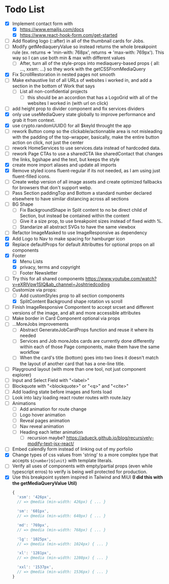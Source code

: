 # Todo List


- [x] Implement contact form with
  - [x] https://www.emailjs.com/docs
  - [x] https://www.react-hook-form.com/get-started
- [ ] Add floating logo (::after) in all of the thumbnail cards for Jobs.
- [ ] Modify getMediaqueryValue so instead returns the whole breakpoint rule (ex. returns => 'min-with: 768px', returns => 'max-with: 769px'). This way so I can use both min & max with different values
  - [ ] After, turn all of the style-props into mediaquery-based props { all: ..., xxsm: ...} so they work with the getCSSFromMediaQuery
- [x] Fix ScrollRestoration in nested pages not smooth
- [ ] Make exhaustive list of all URLs of websites i worked in, and add a section in the bottom of Work that says
  - [ ] List all non-confidential projects
    - [ ] this should be an accordion that has a LogoGrid with all of the websites I worked in (with url on click)
- [ ] add height prop to divider component and fix services dividers
- [x] only use useMediaQuery state globally to improve performance and grab it from context.
- [x] use crypto.randomUUID() for all $keyId throught the app
- [ ] rework Button comp so the clickable/actionnable area is not misleading with the padding of the top-wrapper, basically, make the entire button action on click, not just the center
- [ ] rework HomeServices to use services.data instead of hardcoded data.
- [ ] rework Page CTAs to use a sharedCTA like sharedContact that changes the links, bgshape and the text, but keeps the style
- [x] create more import aliases and update all imports
- [x] Remove styled icons fluent-regular if its not needed, as I am using just fluent-filled icons.
- [ ] Create webp version of all image assets and create optimized fallbacks for browsers that don't support webp.
- [ ] Pass Section paddingTop and Bottom a standard number declared elsewhere to have similar distancing across all sections
- [ ] BG Shape
  - [ ] Fix BackgroundShape in Split content to no be direct child of Section, but instead be contained within the content
  - [ ] Give it a size prop, to use breakpoint sizes instead of fixed width %.
  - [ ] Standarize all abstract SVGs to have the same viewbox
- [ ] Refactor ImageMasked to use ImageResponsive as dependency 
- [x] Add Logo to Nav to make spacing for hamburger icon
- [x] Replace defaultProps for default Attributtes for optional props on all components
- [x] Footer
  - [x] Menu Lists
  - [x] privacy, terms and copyright
  - [ ] Footer Newsletter
- [ ] Try this for all shared components https://www.youtube.com/watch?v=eXRlVpw1SIQ&ab_channel=Joshtriedcoding
- [ ] Customize via props:
  - [ ] Add customStyles prop to all section components
  - [x] SplitContent Background shape rotation vs scroll
- [ ] Finish ImageResponsive Compontent to accept srcset and different versions of the image, and alt and more accessible attributes
- [ ] Make border in Card Component optional via props
- [ ] ...MoreJobs improvements
  - [ ] Abstract GenerateJobCardProps function and reuse it where its needed
  - [ ] Services and Job moreJobs cards are currently done differently within each of those Page components, make them have the same workflow
  - [ ] When the card's title (bottom) goes into two lines it doesn't match the layout of another card that has a one-line title.
- [ ] Playground layout (with more than one tool, not just component explorer)
- [ ] Input and Select Field with "\<label>"
- [ ] Blockquote with "\<blockquote>" or "\<q>" and "\<cite>"
- [ ] Add loading state before images and fonts load
- [ ] Look into lazy loading react router routes with route.lazy
- [ ] Animations
  - [ ] Add animation for route change
  - [ ] Logo hover animation
  - [ ] Reveal pages animation
  - [ ] Nav reveal animation
  - [ ] Heading each letter animation
    - [ ] recursion maybe? https://adueck.github.io/blog/recursively-modify-text-jsx-react/
- [ ] Embed calendly form instead of linking out of my porfolio
- [x] Change types of css values from 'string' to a more complex type that accepts `${number}${unit}` with template literals.
- [ ] Verify all uses of components with empty/partial props (even while typescript erros) to verify is being well protected for production.
- [x] Use this breakpoint system inspired in Tailwind and MiUI **(I did this with the getMediaQueryValue Util)**
  ```javascript
  {
    'xsm': '426px',
    // => @media (min-width: 426px) { ... }

    'sm': '601px',
    // => @media (min-width: 640px) { ... }

    'md': '769px',
    // => @media (min-width: 768px) { ... }

    'lg': '1025px',
    // => @media (min-width: 1024px) { ... }

    'xl': '1281px',
    // => @media (min-width: 1280px) { ... }

    'xxl': '1537px',
    // => @media (min-width: 1536px) { ... }
  }
  ```
